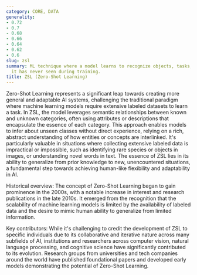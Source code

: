 ```yaml
---
category: CORE, DATA
generality:
- 0.72
- 0.7
- 0.68
- 0.66
- 0.64
- 0.62
- 0.6
slug: zsl
summary: ML technique where a model learns to recognize objects, tasks, or concepts
  it has never seen during training.
title: ZSL (Zero-Shot Learning)
---
```


Zero-Shot Learning represents a significant leap towards creating more general and adaptable AI systems, challenging the traditional paradigm where machine learning models require extensive labeled datasets to learn a task. In ZSL, the model leverages semantic relationships between known and unknown categories, often using attributes or descriptions that encapsulate the essence of each category. This approach enables models to infer about unseen classes without direct experience, relying on a rich, abstract understanding of how entities or concepts are interlinked. It's particularly valuable in situations where collecting extensive labeled data is impractical or impossible, such as identifying rare species or objects in images, or understanding novel words in text. The essence of ZSL lies in its ability to generalize from prior knowledge to new, unencountered situations, a fundamental step towards achieving human-like flexibility and adaptability in AI.

Historical overview: The concept of Zero-Shot Learning began to gain prominence in the 2000s, with a notable increase in interest and research publications in the late 2010s. It emerged from the recognition that the scalability of machine learning models is limited by the availability of labeled data and the desire to mimic human ability to generalize from limited information.

Key contributors: While it's challenging to credit the development of ZSL to specific individuals due to its collaborative and iterative nature across many subfields of AI, institutions and researchers across computer vision, natural language processing, and cognitive science have significantly contributed to its evolution. Research groups from universities and tech companies around the world have published foundational papers and developed early models demonstrating the potential of Zero-Shot Learning.